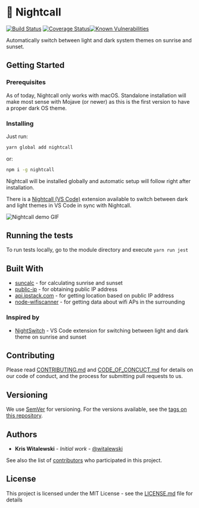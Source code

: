 
# 🌃 Nightcall

[![Build Status](https://travis-ci.com/witalewski/nightcall.svg?branch=master)](https://travis-ci.com/witalewski/nightcall)
[![Coverage Status](https://coveralls.io/repos/github/witalewski/nightcall/badge.svg?branch=master)](https://coveralls.io/github/witalewski/nightcall?branch=master)[![Known Vulnerabilities](https://snyk.io/test/github/witalewski/nightcall/badge.svg?targetFile=package.json)](https://snyk.io/test/github/witalewski/nightcall?targetFile=package.json)

Automatically switch between light and dark system themes on sunrise and sunset.

## Getting Started

### Prerequisites

As of today, Nightcall only works with macOS. Standalone installation will make most sense with Mojave (or newer) as this is the first version to have a proper dark OS theme.

### Installing

Just run:

```sh
yarn global add nightcall
```
or:
```sh
npm i -g nightcall
```

Nightcall will be installed globally and automatic setup will follow right after installation.


There is a [Nightcall (VS Code)](https://marketplace.visualstudio.com/items?itemName=witalewski.nightcall-vs-code) extension available to switch between dark and light themes in VS Code in sync with Nightcall.

![Nightcall demo GIF](https://media.giphy.com/media/d2a9dVmhW4vb1vw0zU/giphy.gif)

## Running the tests

To run tests locally, go to the module directory and execute `yarn run jest`

## Built With

* [suncalc](https://www.npmjs.com/package/suncalc) - for calculating sunrise and sunset
* [public-ip](https://www.npmjs.com/package/public-ip) - for obtaining public IP address
* [api.ipstack.com](http://api.ipstack.com/) - for getting location based on public IP address
* [node-wifiscanner](https://www.npmjs.com/package/node-wifiscanner) - for getting data about wifi APs in the surrounding

### Inspired by

* [NightSwitch](https://marketplace.visualstudio.com/items?itemName=gharveymn.nightswitch) - VS Code extension for switching between light and dark theme on sunrise and sunset

## Contributing

Please read [CONTRIBUTING.md](CONTRIBUTING.md) and [CODE_OF_CONCUCT.md](CODE_OF_CONDUCT.md) for details on our code of conduct, and the process for submitting pull requests to us.

## Versioning

We use [SemVer](http://semver.org/) for versioning. For the versions available, see the [tags on this repository](https://github.com/your/project/tags). 

## Authors

* **Kris Witalewski** - *Initial work* - [@witalewski](https://github.com/witalewski/)

See also the list of [contributors](https://github.com/witalewski/nightcall/contributors) who participated in this project.

## License

This project is licensed under the MIT License - see the [LICENSE.md](LICENSE.md) file for details